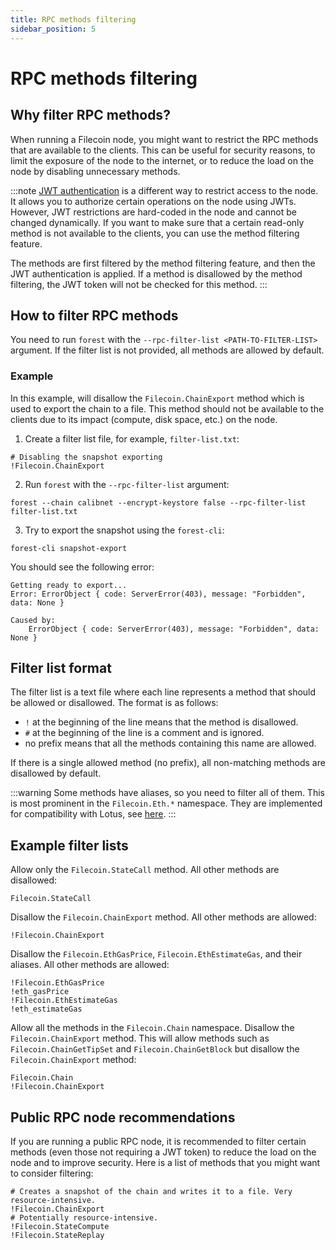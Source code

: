 ```yaml
---
title: RPC methods filtering
sidebar_position: 5
---
```


# RPC methods filtering

## Why filter RPC methods?

When running a Filecoin node, you might want to restrict the RPC methods that are available to the clients. This can be useful for security reasons, to limit the exposure of the node to the internet, or to reduce the load on the node by disabling unnecessary methods.

:::note
[JWT authentication](../knowledge_base/jwt_handling.md) is a different way to restrict access to the node. It allows you to authorize certain operations on the node using JWTs. However, JWT restrictions are hard-coded in the node and cannot be changed dynamically. If you want to make sure that a certain read-only method is not available to the clients, you can use the method filtering feature.

The methods are first filtered by the method filtering feature, and then the JWT authentication is applied. If a method is disallowed by the method filtering, the JWT token will not be checked for this method.
:::

## How to filter RPC methods

You need to run `forest` with the `--rpc-filter-list <PATH-TO-FILTER-LIST>` argument. If the filter list is not provided, all methods are allowed by default.

### Example

In this example, will disallow the `Filecoin.ChainExport` method which is used to export the chain to a file. This method should not be available to the clients due to its impact (compute, disk space, etc.) on the node.

1. Create a filter list file, for example, `filter-list.txt`:

```plaintext
# Disabling the snapshot exporting
!Filecoin.ChainExport
```

2. Run `forest` with the `--rpc-filter-list` argument:

```shell
forest --chain calibnet --encrypt-keystore false --rpc-filter-list filter-list.txt
```

3. Try to export the snapshot using the `forest-cli`:

```shell
forest-cli snapshot-export
```

You should see the following error:

```console
Getting ready to export...
Error: ErrorObject { code: ServerError(403), message: "Forbidden", data: None }

Caused by:
    ErrorObject { code: ServerError(403), message: "Forbidden", data: None }
```

## Filter list format

The filter list is a text file where each line represents a method that should be allowed or disallowed. The format is as follows:

- `!` at the beginning of the line means that the method is disallowed.
- `#` at the beginning of the line is a comment and is ignored.
- no prefix means that all the methods containing this name are allowed.

If there is a single allowed method (no prefix), all non-matching methods are disallowed by default.

:::warning
Some methods have aliases, so you need to filter all of them. This is most prominent in the `Filecoin.Eth.*` namespace. They are implemented for compatibility with Lotus, see [here](https://github.com/filecoin-project/lotus/blob/a9718c841e1fced8afc6e9fee2db2a2b565acc42/api/eth_aliases.go).
:::

## Example filter lists

Allow only the `Filecoin.StateCall` method. All other methods are disallowed:

```plaintext
Filecoin.StateCall
```

Disallow the `Filecoin.ChainExport` method. All other methods are allowed:

```plaintext
!Filecoin.ChainExport
```

Disallow the `Filecoin.EthGasPrice`, `Filecoin.EthEstimateGas`, and their aliases. All other methods are allowed:

```plaintext
!Filecoin.EthGasPrice
!eth_gasPrice
!Filecoin.EthEstimateGas
!eth_estimateGas
```

Allow all the methods in the `Filecoin.Chain` namespace. Disallow the `Filecoin.ChainExport` method. This will allow methods such as `Filecoin.ChainGetTipSet` and `Filecoin.ChainGetBlock` but disallow the `Filecoin.ChainExport` method:

```plaintext
Filecoin.Chain
!Filecoin.ChainExport
```

## Public RPC node recommendations

If you are running a public RPC node, it is recommended to filter certain methods (even those not requiring a JWT token) to reduce the load on the node and to improve security. Here is a list of methods that you might want to consider filtering:

```plaintext
# Creates a snapshot of the chain and writes it to a file. Very resource-intensive.
!Filecoin.ChainExport
# Potentially resource-intensive.
!Filecoin.StateCompute
!Filecoin.StateReplay
```
